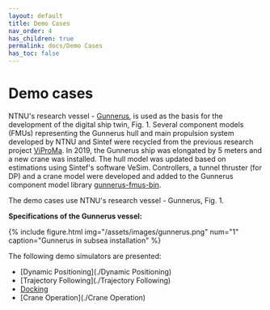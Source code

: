 ```yaml
---
layout: default
title: Demo Cases
nav_order: 4
has_children: true
permalink: docs/Demo Cases
has_toc: false
---
```


# Demo cases

NTNU's research vessel - [Gunnerus](https://www.ntnu.edu/gunnerus/gunnerus), is used as the basis for the development of the digital ship twin, Fig. 1. 
Several component models (FMUs) representing the Gunnerus hull and main propulsion system developed by NTNU and Sintef were recycled from the previous research project [ViProMa](https://viproma.no/). 
In 2019, the Gunnerus ship was elongated by 5 meters and a new crane was installed. The hull model was updated based on estimations using Sintef's software VeSim. Controllers, a tunnel thruster (for DP) and a crane model were developed and added to the Gunnerus component model library [gunnerus-fmus-bin](https://github.com/gunnerus-case/gunnerus-fmus-bin). 


The demo cases use NTNU's research vessel - Gunnerus, Fig. 1.

**Specifications of the Gunnerus vessel:**

{% include figure.html 
    img="/assets/images/gunnerus.png" 
    num="1" 
    caption="Gunnerus in subsea installation" 
%}


The following demo simulators are presented:
- [Dynamic Positioning](./Dynamic Positioning)
- [Trajectory Following](./Trajectory Following)
- [Docking](./Docking)
- [Crane Operation](./Crane Operation)

